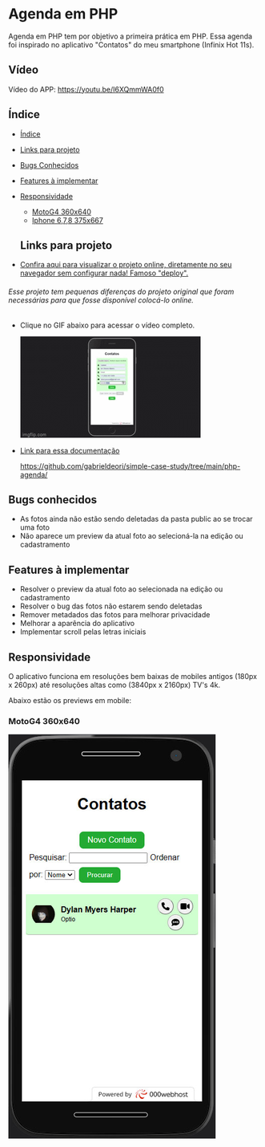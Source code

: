 # Agenda em PHP
Agenda em PHP tem por objetivo a primeira prática em PHP.
Essa agenda foi inspirado no aplicativo "Contatos" do meu smartphone (Infinix Hot 11s).

## Vídeo
Vídeo do APP: https://youtu.be/I6XQmmWA0f0

## Índice

- [Índice]()
- [Links para projeto]()
- [Bugs Conhecidos]()
- [Features à implementar]()
- [Responsividade]()
  - [MotoG4 360x640]()
  - [Iphone 6,7,8 375x667]()

  ## Links para projeto

- [Confira aqui para visualizar o projeto online, diretamente no seu navegador sem configurar nada! Famoso "deploy".](https://deori-server-lost-brazil.000webhostapp.com/php-agenda/index.php)
###### Esse projeto tem pequenas diferenças do projeto original que foram necessárias para que fosse disponível colocá-lo online.

- Clique no GIF abaixo para acessar o vídeo completo.

  [![Link Projeto](./src/img/PHPAgenda.gif)](https://youtu.be/I6XQmmWA0f0)

- [Link para essa documentação](https://github.com/gabrieldeori/simple-case-study/tree/main/php-agenda/)

  https://github.com/gabrieldeori/simple-case-study/tree/main/php-agenda/

## Bugs conhecidos
- As fotos ainda não estão sendo deletadas da pasta public ao se trocar uma foto
- Não aparece um preview da atual foto ao selecioná-la na edição ou cadastramento

## Features à implementar
- Resolver o preview da atual foto ao selecionada na edição ou cadastramento
- Resolver o bug das fotos não estarem sendo deletadas
- Remover metadados das fotos para melhorar privacidade
- Melhorar a aparência do aplicativo
- Implementar scroll pelas letras iniciais

## Responsividade
O aplicativo funciona em resoluções bem baixas de mobiles antigos (180px x 260px) até resoluções altas como (3840px x 2160px) TV's 4k. 

Abaixo estão os previews em mobile:

### MotoG4 360x640
![Imagem ](./src/img/MotoG4.jpg)
